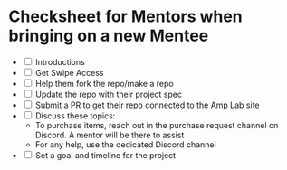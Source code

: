 # Checksheet for Mentors when bringing on a new Mentee

* <input type="checkbox"/> Introductions
* <input type="checkbox"/> Get Swipe Access
* <input type="checkbox"/> Help them fork the repo/make a repo
* <input type="checkbox"/> Update the repo with their project spec
* <input type="checkbox"/> Submit a PR to get their repo connected to the Amp Lab site
* <input type="checkbox"/> Discuss these topics:
  * To purchase items, reach out in the purchase request channel on Discord. A mentor will be there to assist
  * For any help, use the dedicated Discord channel
* <input type="checkbox"/> Set a goal and timeline for the project
